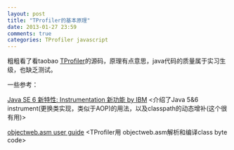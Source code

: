 ```yaml
---
layout: post
title: "TProfiler的基本原理"
date: 2013-01-27 23:59
comments: true
categories: TProfiler javascript
---
```

粗粗看了看taobao [TProfiler](https://github.com/taobao/TProfiler)的源码，原理有点意思，java代码的质量属于实习生级，也缺乏测试。

一些参考：

[Java SE 6 新特性: Instrumentation 新功能 by IBM](http://www.ibm.com/developerworks/cn/java/j-lo-jse61/index.html) <介绍了Java 5&6 instrument(更换类实现，类似于AOP)的用法，以及classpath的动态增补(这个很有用)>

[objectweb.asm user guide](http://download.forge.objectweb.org/asm/asm4-guide.pdf) <TProfiler用 objectweb.asm解析和编译class byte code>